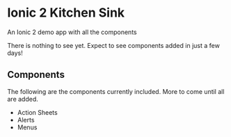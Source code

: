 # Ionic 2 Kitchen Sink
An Ionic 2 demo app with all the components

There is nothing to see yet. Expect to see components added in just a few days!

## Components

The following are the components currently included. More to come until all are added.

* Action Sheets
* Alerts
* Menus
